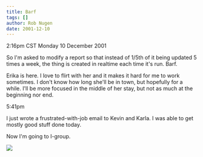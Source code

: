 ```yaml
---
title: Barf
tags: []
author: Rob Nugen
date: 2001-12-10
---
```


<title></title>
<p class=date>2:16pm CST Monday 10 December 2001</p>

<p>So I'm asked to modify a report so that instead of 1/5th of it
being updated 5 times a week, the thing is created in realtime each
time it's run.  Barf.</p>

<p>Erika is here.  I love to flirt with her and it makes it hard for
me to work sometimes.  I don't know how long she'll be in town, but
hopefully for a while.  I'll be more focused in the middle of her
stay, but not as much at the beginning nor end.</p>

<p class=date>5:41pm</p>

<p>I just wrote a frustrated-with-job email to Kevin and Karla.  I was
able to get mostly good stuff done today.</p>

<p>Now I'm going to I-group.  </p>

<p><img src='/images/rob/wL-ROB.gif'/></p>

